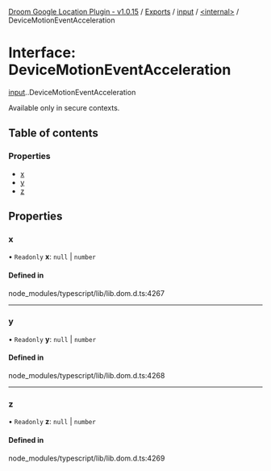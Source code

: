 [Droom Google Location Plugin - v1.0.15](../README.md) / [Exports](../modules.md) / [input](../modules/input.md) / [<internal\>](../modules/input._internal_.md) / DeviceMotionEventAcceleration

# Interface: DeviceMotionEventAcceleration

[input](../modules/input.md).[<internal>](../modules/input._internal_.md).DeviceMotionEventAcceleration

Available only in secure contexts.

## Table of contents

### Properties

- [x](input._internal_.DeviceMotionEventAcceleration.md#x)
- [y](input._internal_.DeviceMotionEventAcceleration.md#y)
- [z](input._internal_.DeviceMotionEventAcceleration.md#z)

## Properties

### x

• `Readonly` **x**: ``null`` \| `number`

#### Defined in

node_modules/typescript/lib/lib.dom.d.ts:4267

___

### y

• `Readonly` **y**: ``null`` \| `number`

#### Defined in

node_modules/typescript/lib/lib.dom.d.ts:4268

___

### z

• `Readonly` **z**: ``null`` \| `number`

#### Defined in

node_modules/typescript/lib/lib.dom.d.ts:4269
